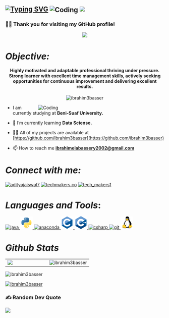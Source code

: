 [![Typing SVG](https://readme-typing-svg.herokuapp.com?duration=6500&color=abcdef&background=00000000&width=500&height=120&lines=++Hello!+I'm+Ibrahim+Abdelbasser+🌻)](https://git.io/typing-svg)
<img align="center" alt="Coding" width="300" src="https://www.gifcen.com/wp-content/uploads/2022/02/hello-gif-4.gif)">
  <a href="https://github.com/DenverCoder1/readme-typing-svg"><img src="https://readme-typing-svg.herokuapp.com?&font=IBM+Plex+Sans&color=abcdef&size=20&lines=Welcome+to+my+GitHub+Profile!;I'm+a+Computer+Science+Student" /></a>
------------------------------------------------------------------------------------------------------------------------------------------------------------------------------------------------

<h3>🙋‍♂️ Thank you for visiting my GitHub profile! </h3>

<div align="center"> <img src="https://w0.peakpx.com/wallpaper/872/549/HD-wallpaper-lance-concept-night-work-home-woker-working-at-night-programmer.jpg"> </div>

# ***Objective:***
<h4  align="center">
Highly motivated and adaptable professional thriving under pressure. Strong learner with excellent time
management skills, actively seeking opportunities for continuous improvement and delivering excellent results.
</h4>
<p align="center"> <img src="https://komarev.com/ghpvc/?username=ibrahim3basser&label=Profile%20views&color=0e75b6&style=flat" alt="ibrahim3basser" /> </p>

<img align="right" alt="Coding" width="400" src="https://repository-images.githubusercontent.com/462900780/0a10af70-6cbf-46df-9071-0ff586a3b1d6">


- I am currently studying at **Beni-Suaf University.**

- 🌱 I’m currently learning **Data Sciense.**

- 👨‍💻 All of my projects are available at [https://github.com/ibrahim3basser](https://github.com/ibrahim3basser)

- 📫 How to reach me **ibrahimelabassery2002@gmail.com**

# ***Connect with me:***
<p align="left">
<a href="https://www.linkedin.com/in/ibrahim-abdelbasser/" target="blank"><img align="center" src="https://raw.githubusercontent.com/rahuldkjain/github-profile-readme-generator/master/src/images/icons/Social/linked-in-alt.svg" alt="adityajaiswal7" height="30" width="40" /></a>
<a href="https://www.facebook.com/ebrahem.elabassery.5" target="blank"><img align="center" src="https://raw.githubusercontent.com/rahuldkjain/github-profile-readme-generator/master/src/images/icons/Social/facebook.svg" alt="techmakers.co" height="30" width="40" /></a>
<a href="https://twitter.com/ibrahim212200" target="blank"><img align="center" src="https://raw.githubusercontent.com/rahuldkjain/github-profile-readme-generator/master/src/images/icons/Social/twitter.svg" alt="tech_makers1" height="30" width="40" /></a>
  
</p>

# ***Languages and Tools***:
<p align="left"> <a href="https://www.java.com/en/" target="_blank" rel="noreferrer"> <img src="https://www.vectorlogo.zone/logos/java/java-icon.svg" alt="java" width="40" height="40"/> </a> 
<a href="https://www.python.org" target="_blank" rel="noreferrer"> <img src="https://raw.githubusercontent.com/devicons/devicon/master/icons/python/python-original.svg" alt="python" width="40" height="40"/> </a>
<a href="https://www.anaconda.com/" target="_blank" rel="noreferrer"> <img src="https://s4.aconvert.com/convert/p3r68-cdx67/affkv-tkh5t.svg" alt="anaconda" width="40" height="40"/> </a>
<a href="https://www.cprogramming.com/" target="_blank" rel="noreferrer"> <img src="https://raw.githubusercontent.com/devicons/devicon/master/icons/c/c-original.svg" alt="c" width="40" height="40"/> </a>
<a href="https://www.w3schools.com/cpp/" target="_blank" rel="noreferrer"> <img src="https://raw.githubusercontent.com/devicons/devicon/master/icons/cplusplus/cplusplus-original.svg" alt="cplusplus" width="40" height="40"/> </a> 
<a href="https://code.visualstudio.com/" target="_blank" rel="noreferrer"> <img src="https://upload.wikimedia.org/wikipedia/commons/9/9a/Visual_Studio_Code_1.35_icon.svg" alt="csharp" width="40" height="40"/> </a> 
<a href="https://git-scm.com/" target="_blank" rel="noreferrer"> <img src="https://www.vectorlogo.zone/logos/git-scm/git-scm-icon.svg" alt="git" width="40" height="40"/> </a>
<a href="https://www.linux.org/" target="_blank" rel="noreferrer"> <img src="https://raw.githubusercontent.com/devicons/devicon/master/icons/linux/linux-original.svg" alt="linux" width="40" height="40"/> </a> 
</p>


# ***Github Stats***  
<table><tr><td valign="top" width="50%">

<img src="https://github-readme-stats.vercel.app/api?username=ibrahim3basser&type=horizontal&theme=dark" align="left" style="width: 100%" />

</td><td valign="top" width="50%">

<img src="https://github-readme-streak-stats.herokuapp.com/?user=ibrahim3basser&type=horizontal&theme=dark" alt="ibrahim3basser" align="left" style="width: 100%" />

</td></tr></table>


<p><img align="center" src="https://github-readme-stats.vercel.app/api/top-langs?username=ibrahim3basser&type=horizontal&theme=dark" alt="ibrahim3basser" /></p>

<p align="left"> <a href="https://github.com/ryo-ma/github-profile-trophy"><img src="https://github-profile-trophy.vercel.app/?username=ibrahim3basser&type=horizontal&theme=dark" alt="ibrahim3basser" /></a> 
</p>



### ✍️ Random Dev Quote
![](https://quotes-github-readme.vercel.app/api?type=horizontal&theme=dark)
